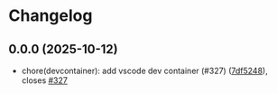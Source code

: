 # Changelog

## 0.0.0 (2025-10-12)

* chore(devcontainer): add vscode dev container (#327) ([7df5248](https://github.com/Electivus/Apex-Log-Viewer/commit/7df5248)), closes [#327](https://github.com/Electivus/Apex-Log-Viewer/issues/327)
